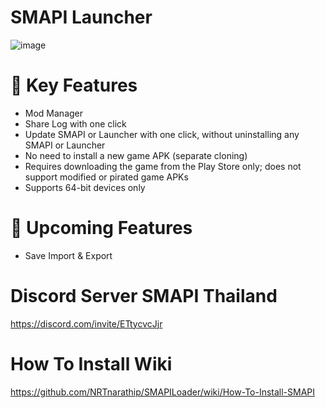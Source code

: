 # SMAPI Launcher

![image](https://github.com/user-attachments/assets/09a5f3fa-0b99-4aae-8f47-2de9009d5209)

# 🌟 Key Features
- Mod Manager
- Share Log with one click
- Update SMAPI or Launcher with one click, without uninstalling any SMAPI or Launcher
- No need to install a new game APK (separate cloning)
- Requires downloading the game from the Play Store only; does not support modified or pirated game APKs
- Supports 64-bit devices only

# 🍕 Upcoming Features
- Save Import & Export

# Discord Server SMAPI Thailand
https://discord.com/invite/ETtycvcJjr

# How To Install Wiki
https://github.com/NRTnarathip/SMAPILoader/wiki/How-To-Install-SMAPI


